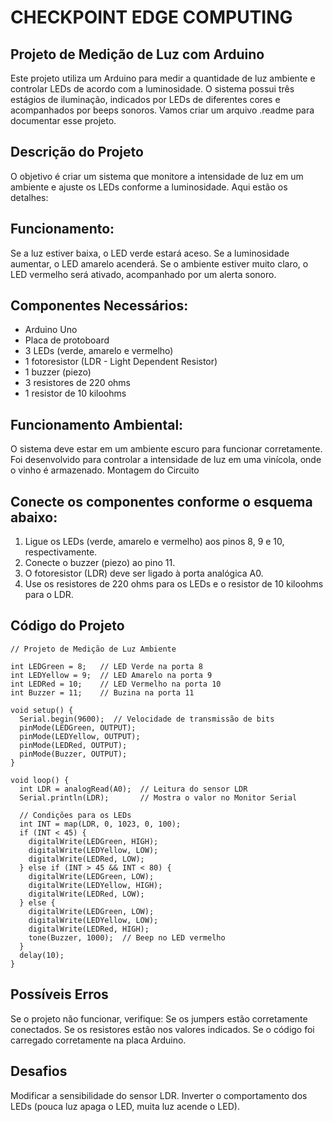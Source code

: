# CHECKPOINT EDGE COMPUTING

## Projeto de Medição de Luz com Arduino
Este projeto utiliza um Arduino para medir a quantidade de luz ambiente e controlar LEDs de acordo com a luminosidade. O sistema possui três estágios de iluminação, indicados por LEDs de diferentes cores e acompanhados por beeps sonoros. Vamos criar um arquivo .readme para documentar esse projeto.

## Descrição do Projeto
O objetivo é criar um sistema que monitore a intensidade de luz em um ambiente e ajuste os LEDs conforme a luminosidade. Aqui estão os detalhes:

## Funcionamento:
Se a luz estiver baixa, o LED verde estará aceso.
Se a luminosidade aumentar, o LED amarelo acenderá.
Se o ambiente estiver muito claro, o LED vermelho será ativado, acompanhado por um alerta sonoro.

## Componentes Necessários:
* Arduino Uno
* Placa de protoboard
* 3 LEDs (verde, amarelo e vermelho)
* 1 fotoresistor (LDR - Light Dependent Resistor)
* 1 buzzer (piezo)
* 3 resistores de 220 ohms
* 1 resistor de 10 kiloohms
  
## Funcionamento Ambiental:
O sistema deve estar em um ambiente escuro para funcionar corretamente.
Foi desenvolvido para controlar a intensidade de luz em uma vinícola, onde o vinho é armazenado.
Montagem do Circuito

## Conecte os componentes conforme o esquema abaixo:
1. Ligue os LEDs (verde, amarelo e vermelho) aos pinos 8, 9 e 10, respectivamente.
2. Conecte o buzzer (piezo) ao pino 11.
3. O fotoresistor (LDR) deve ser ligado à porta analógica A0.
4. Use os resistores de 220 ohms para os LEDs e o resistor de 10 kiloohms para o LDR.

## Código do Projeto
~~~arduino
// Projeto de Medição de Luz Ambiente

int LEDGreen = 8;   // LED Verde na porta 8
int LEDYellow = 9;  // LED Amarelo na porta 9
int LEDRed = 10;    // LED Vermelho na porta 10
int Buzzer = 11;    // Buzina na porta 11

void setup() {
  Serial.begin(9600);  // Velocidade de transmissão de bits
  pinMode(LEDGreen, OUTPUT);
  pinMode(LEDYellow, OUTPUT);
  pinMode(LEDRed, OUTPUT);
  pinMode(Buzzer, OUTPUT);
}

void loop() {
  int LDR = analogRead(A0);  // Leitura do sensor LDR
  Serial.println(LDR);       // Mostra o valor no Monitor Serial

  // Condições para os LEDs
  int INT = map(LDR, 0, 1023, 0, 100);
  if (INT < 45) {
    digitalWrite(LEDGreen, HIGH);
    digitalWrite(LEDYellow, LOW);
    digitalWrite(LEDRed, LOW);
  } else if (INT > 45 && INT < 80) {
    digitalWrite(LEDGreen, LOW);
    digitalWrite(LEDYellow, HIGH);
    digitalWrite(LEDRed, LOW);
  } else {
    digitalWrite(LEDGreen, LOW);
    digitalWrite(LEDYellow, LOW);
    digitalWrite(LEDRed, HIGH);
    tone(Buzzer, 1000);  // Beep no LED vermelho
  }
  delay(10);
}
~~~

## Possíveis Erros
Se o projeto não funcionar, verifique:
Se os jumpers estão corretamente conectados.
Se os resistores estão nos valores indicados.
Se o código foi carregado corretamente na placa Arduino.

## Desafios
Modificar a sensibilidade do sensor LDR.
Inverter o comportamento dos LEDs (pouca luz apaga o LED, muita luz acende o LED).
